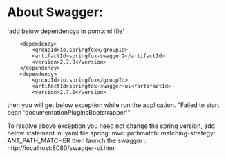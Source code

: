 # About Swagger:
'add below dependencys in pom.xml file'

<!-- Swager dependency -->
		<dependency>
			<groupId>io.springfox</groupId>
			<artifactId>springfox-swagger2</artifactId>
			<version>2.7.0</version>
		</dependency>
		<dependency>
			<groupId>io.springfox</groupId>
			<artifactId>springfox-swagger-ui</artifactId>
			<version>2.7.0</version>
then you will get below exception while run the application.
"Failed to start bean 'documentationPluginsBootstrapper'"

To resolve above exception you need not change the spring version, add below statement in .yaml file
spring:
    mvc:
      pathmatch:
        matching-strategy: ANT_PATH_MATCHER
then launch the swagger : http://localhost:8080/swagger-ui.html




